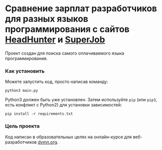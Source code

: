 # Сравнение зарплат разработчиков для разных языков программирования с сайтов [HeadHunter](https://api.hh.ru) и [SuperJob](https://api.superjob.ru)

Проект создан для поиска самого оплачиваемого  языка программирования.

### Как установить

Можете запустить код, просто написав команду:

```python3 main.py```

Python3 должен быть уже установлен. 
Затем используйте `pip` (или `pip3`, есть конфликт с Python2) для установки зависимостей:

```
pip install -r requirements.txt
```

### Цель проекта

Код написан в образовательных целях на онлайн-курсе для веб-разработчиков [dvmn.org](https://dvmn.org/).